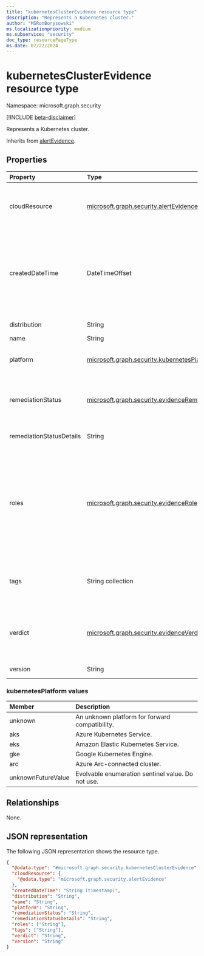 ```yaml
---
title: "kubernetesClusterEvidence resource type"
description: "Represents a Kubernetes cluster."
author: "MSRonBorysowski"
ms.localizationpriority: medium
ms.subservice: "security"
doc_type: resourcePageType
ms.date: 07/22/2024
---
```


# kubernetesClusterEvidence resource type

Namespace: microsoft.graph.security

[!INCLUDE [beta-disclaimer](../../includes/beta-disclaimer.md)]

Represents a Kubernetes cluster.

Inherits from [alertEvidence](../resources/security-alertevidence.md).

## Properties

|Property| Type                                                                                                                          | Description                                                                                                                                                                                                                                                                                                                                                                                                                                                                            |
|:---|:------------------------------------------------------------------------------------------------------------------------------|:---------------------------------------------------------------------------------------------------------------------------------------------------------------------------------------------------------------------------------------------------------------------------------------------------------------------------------------------------------------------------------------------------------------------------------------------------------------------------------------|
|cloudResource| [microsoft.graph.security.alertEvidence](./security-alertevidence.md)                                                         | The cloud identifier of the cluster. Can be either an [amazonResourceEvidence](../resources/security-amazonresourceevidence.md), [azureResourceEvidence](../resources/security-azureresourceevidence.md), or [googleCloudResourceEvidence](../resources/security-googlecloudresourceevidence.md) object.                                                                                                                                                                                                                                                                                                                                                        |
|createdDateTime| DateTimeOffset                                                                                                                | The date and time when the evidence was created and added to the alert. The Timestamp type represents date and time information using ISO 8601 format and is always in UTC time. For example, midnight UTC on Jan 1, 2014 is `2014-01-01T00:00:00Z`. Inherited from [alertEvidence](../resources/security-alertevidence.md).                                                                                                                                                           |
|distribution| String                                                                                                                        | The distribution type of the cluster.                                                                                                                                                                                                                                                                                                                                                                                                                                                  |
|name| String                                                                                                                        | The cluster name.                                                                                                                                                                                                                                                                                                                                                                                                                                                                      |
|platform| [microsoft.graph.security.kubernetesPlatform](#kubernetesplatform-values)                                                     | The platform the cluster runs on. Possible values are: `unknown`, `aks`, `eks`, `gke`, `arc`, `unknownFutureValue`.                                                                                                                                                                                                                                                                                                                                                                    |
|remediationStatus| [microsoft.graph.security.evidenceRemediationStatus](../resources/security-alertevidence.md#evidenceremediationstatus-values) | Status of the remediation action taken. The possible values are: `none`, `remediated`, `prevented`, `blocked`, `notFound`, `unknownFutureValue`. Inherited from [alertEvidence](../resources/security-alertevidence.md).                                                                                                                                                                                                                                                               |
|remediationStatusDetails| String                                                                                                                        | Details about the remediation status. Inherited from [alertEvidence](../resources/security-alertevidence.md).                                                                                                                                                                                                                                                                                                                                                                          |
|roles| [microsoft.graph.security.evidenceRole](../resources/security-alertevidence.md#evidencerole-values) collection                | One or more roles that an evidence entity represents in an alert. For example, an IP address that is associated with an attacker has the evidence role `Attacker`. Possible values are: `unknown`, `contextual`, `scanned`, `source`, `destination`, `created`, `added`, `compromised`, `edited`, `attacked`, `attacker`, `commandAndControl`, `loaded`, `suspicious`, `policyViolator`, `unknownFutureValue`. Inherited from [alertEvidence](../resources/security-alertevidence.md). |
|tags| String collection                                                                                                             | Array of custom tags associated with an evidence instance. For example, to denote a group of devices or high value assets. Inherited from [alertEvidence](../resources/security-alertevidence.md).                                                                                                                                                                                                                                                                                     |
|verdict| [microsoft.graph.security.evidenceVerdict](../resources/security-alertevidence.md#evidenceverdict-values)                     | The decision reached by automated investigation. The possible values are: `unknown`, `suspicious`, `malicious`, `noThreatsFound`, `unknownFutureValue`. Inherited from [alertEvidence](../resources/security-alertevidence.md).                                                                                                                                                                                                                                                        |
|version| String                                                                                                                        | The kubernetes version of the cluster.                                                                                                                                                                                                                                                                                                                                                                                                                                                 |

### kubernetesPlatform values

| Member             | Description                                       |
|:-------------------| :------------------------------------------------ |
| unknown            | An unknown platform for forward compatibility.  |
| aks                | Azure Kubernetes Service.                       |
| eks                | Amazon Elastic Kubernetes Service.              |
| gke                | Google Kubernetes Engine.                       |
| arc                | Azure Arc-connected cluster.                    |
| unknownFutureValue | Evolvable enumeration sentinel value. Do not use. |

## Relationships

None.

## JSON representation

The following JSON representation shows the resource type.
<!-- {
  "blockType": "resource",
  "@odata.type": "microsoft.graph.security.kubernetesClusterEvidence"
}
-->
``` json
{
  "@odata.type": "#microsoft.graph.security.kubernetesClusterEvidence",
  "cloudResource": {
    "@odata.type": "microsoft.graph.security.alertEvidence"
  },
  "createdDateTime": "String (timestamp)",
  "distribution": "String",
  "name": "String",
  "platform": "String",
  "remediationStatus": "String",
  "remediationStatusDetails": "String",
  "roles": ["String"],
  "tags": ["String"],
  "verdict": "String",
  "version": "String"
}
```
